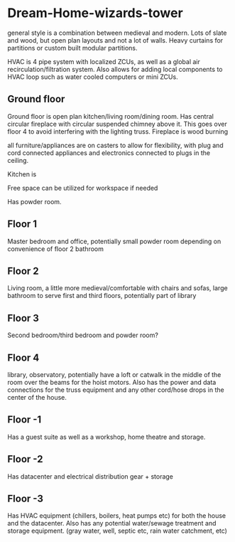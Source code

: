 # Dream-Home-wizards-tower

general style is a combination between medieval and modern. Lots of slate and
wood, but open plan layouts and not a lot of walls. Heavy curtains for
partitions or custom built modular partitions.

HVAC is 4 pipe system with localized ZCUs, as well as a global air
recirculation/filtration system. Also allows for adding local components to HVAC
loop such as water cooled computers or mini ZCUs.

## Ground floor

Ground floor is open plan kitchen/living room/dining room. Has central circular
fireplace with circular suspended chimney above it. This goes over floor 4 to
avoid interfering with the lighting truss. Fireplace is wood burning

all furniture/appliances are on casters to allow for flexibility, with plug and
cord connected appliances and electronics connected to plugs in the ceiling.

Kitchen is 

Free space can be utilized for workspace if needed

Has powder room.

## Floor 1

Master bedroom and office, potentially small powder room depending on
convenience of floor 2 bathroom

## Floor 2

Living room, a little more medieval/comfortable with chairs and sofas, large
bathroom to serve first and third floors, potentially part of library

## Floor 3

Second bedroom/third bedroom and powder room?

## Floor 4

library, observatory, potentially have a loft or catwalk in the middle of the
room over the beams for the hoist motors. Also has the power and data
connections for the truss equipment and any other cord/hose drops in the center
of the house.

## Floor -1

Has a guest suite as well as a workshop, home theatre and storage.

## Floor -2

Has datacenter and electrical distribution gear + storage

## Floor -3

Has HVAC equipment (chillers, boilers, heat pumps etc) for both the house and
the datacenter. Also has any potential water/sewage treatment and storage
equipment. (gray water, well, septic etc, rain water catchment, etc)
